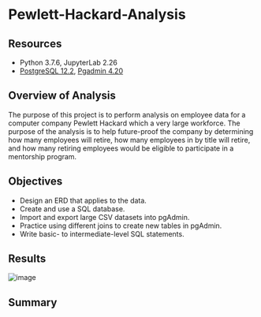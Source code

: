 # Pewlett-Hackard-Analysis

##  Resources 
- Python 3.7.6, JupyterLab 2.26
- [PostgreSQL 12.2](https://www.postgresql.org/), [Pgadmin 4.20](https://www.pgadmin.org/) 

## Overview of Analysis
The purpose of this project is to perform analysis on employee data for a computer company Pewlett Hackard which a very large workforce.  The purpose of the analysis is to help future-proof the company by determining how many employees will retire, how many employees in by title will retire, and how many retiring employees would be eligible to participate in a mentorship program.  

## Objectives 
- Design an ERD that applies to the data.
- Create and use a SQL database.
- Import and export large CSV datasets into pgAdmin.
- Practice using different joins to create new tables in pgAdmin.
- Write basic- to intermediate-level SQL statements.

## Results
![image](https://user-images.githubusercontent.com/78937719/115826129-0bb70180-a3d0-11eb-840c-c2c068a66191.png)


## Summary
